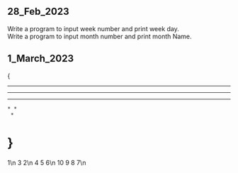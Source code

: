 28_Feb_2023
-------------------------------
Write a program to input week number and print week day.   
Write a program to input month number and print month Name.

1_March_2023
-------------------------------

{
 * * * * * 
  * * * * 
   * * * 
    * * 
     * 
}
=======


1\n
3 2\n
4 5 6\n
10 9 8 7\n
